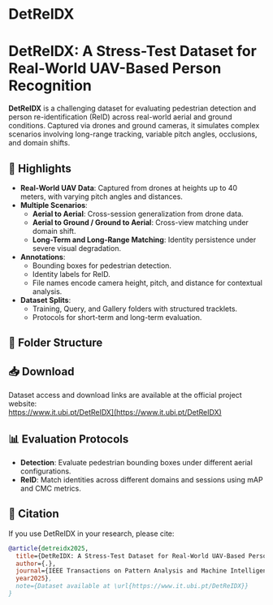# DetReIDX
# DetReIDX: A Stress-Test Dataset for Real-World UAV-Based Person Recognition

**DetReIDX** is a challenging dataset for evaluating pedestrian detection and person re-identification (ReID) across real-world aerial and ground conditions. Captured via drones and ground cameras, it simulates complex scenarios involving long-range tracking, variable pitch angles, occlusions, and domain shifts.

## 📌 Highlights

- **Real-World UAV Data**: Captured from drones at heights up to 40 meters, with varying pitch angles and distances.
- **Multiple Scenarios**:
  - **Aerial to Aerial**: Cross-session generalization from drone data.
  - **Aerial to Ground / Ground to Aerial**: Cross-view matching under domain shift.
  - **Long-Term and Long-Range Matching**: Identity persistence under severe visual degradation.
- **Annotations**:
  - Bounding boxes for pedestrian detection.
  - Identity labels for ReID.
  - File names encode camera height, pitch, and distance for contextual analysis.
- **Dataset Splits**:
  - Training, Query, and Gallery folders with structured tracklets.
  - Protocols for short-term and long-term evaluation.

## 📂 Folder Structure




## 📥 Download

Dataset access and download links are available at the official project website:  
https://www.it.ubi.pt/DetReIDX](https://www.it.ubi.pt/DetReIDX)

## 📊 Evaluation Protocols

- **Detection**: Evaluate pedestrian bounding boxes under different aerial configurations.
- **ReID**: Match identities across different domains and sessions using mAP and CMC metrics.

## 📄 Citation

If you use DetReIDX in your research, please cite:

```bibtex
@article{detreidx2025,
  title={DetReIDX: A Stress-Test Dataset for Real-World UAV-Based Person Recognition},
  author={.},
  journal={IEEE Transactions on Pattern Analysis and Machine Intelligence},
  year2025},
  note={Dataset available at \url{https://www.it.ubi.pt/DetReIDX}}
}
